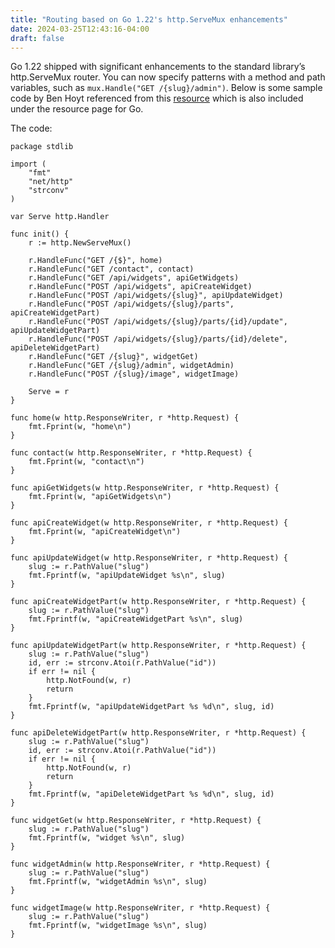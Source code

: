 ```yaml
---
title: "Routing based on Go 1.22's http.ServeMux enhancements"
date: 2024-03-25T12:43:16-04:00
draft: false
---
```


Go 1.22 shipped with significant enhancements to the standard library’s http.ServeMux router. You can now specify patterns with a method and path variables, such as `mux.Handle("GET /{slug}/admin")`. Below is some sample code by Ben Hoyt referenced from this [resource](https://benhoyt.com/writings/go-routing/ "resource") which is also included under the resource page for Go. 

The code:

`````
package stdlib

import (
	"fmt"
	"net/http"
	"strconv"
)

var Serve http.Handler

func init() {
	r := http.NewServeMux()

	r.HandleFunc("GET /{$}", home)
	r.HandleFunc("GET /contact", contact)
	r.HandleFunc("GET /api/widgets", apiGetWidgets)
	r.HandleFunc("POST /api/widgets", apiCreateWidget)
	r.HandleFunc("POST /api/widgets/{slug}", apiUpdateWidget)
	r.HandleFunc("POST /api/widgets/{slug}/parts", apiCreateWidgetPart)
	r.HandleFunc("POST /api/widgets/{slug}/parts/{id}/update", apiUpdateWidgetPart)
	r.HandleFunc("POST /api/widgets/{slug}/parts/{id}/delete", apiDeleteWidgetPart)
	r.HandleFunc("GET /{slug}", widgetGet)
	r.HandleFunc("GET /{slug}/admin", widgetAdmin)
	r.HandleFunc("POST /{slug}/image", widgetImage)

	Serve = r
}

func home(w http.ResponseWriter, r *http.Request) {
	fmt.Fprint(w, "home\n")
}

func contact(w http.ResponseWriter, r *http.Request) {
	fmt.Fprint(w, "contact\n")
}

func apiGetWidgets(w http.ResponseWriter, r *http.Request) {
	fmt.Fprint(w, "apiGetWidgets\n")
}

func apiCreateWidget(w http.ResponseWriter, r *http.Request) {
	fmt.Fprint(w, "apiCreateWidget\n")
}

func apiUpdateWidget(w http.ResponseWriter, r *http.Request) {
	slug := r.PathValue("slug")
	fmt.Fprintf(w, "apiUpdateWidget %s\n", slug)
}

func apiCreateWidgetPart(w http.ResponseWriter, r *http.Request) {
	slug := r.PathValue("slug")
	fmt.Fprintf(w, "apiCreateWidgetPart %s\n", slug)
}

func apiUpdateWidgetPart(w http.ResponseWriter, r *http.Request) {
	slug := r.PathValue("slug")
	id, err := strconv.Atoi(r.PathValue("id"))
	if err != nil {
		http.NotFound(w, r)
		return
	}
	fmt.Fprintf(w, "apiUpdateWidgetPart %s %d\n", slug, id)
}

func apiDeleteWidgetPart(w http.ResponseWriter, r *http.Request) {
	slug := r.PathValue("slug")
	id, err := strconv.Atoi(r.PathValue("id"))
	if err != nil {
		http.NotFound(w, r)
		return
	}
	fmt.Fprintf(w, "apiDeleteWidgetPart %s %d\n", slug, id)
}

func widgetGet(w http.ResponseWriter, r *http.Request) {
	slug := r.PathValue("slug")
	fmt.Fprintf(w, "widget %s\n", slug)
}

func widgetAdmin(w http.ResponseWriter, r *http.Request) {
	slug := r.PathValue("slug")
	fmt.Fprintf(w, "widgetAdmin %s\n", slug)
}

func widgetImage(w http.ResponseWriter, r *http.Request) {
	slug := r.PathValue("slug")
	fmt.Fprintf(w, "widgetImage %s\n", slug)
}
`````
